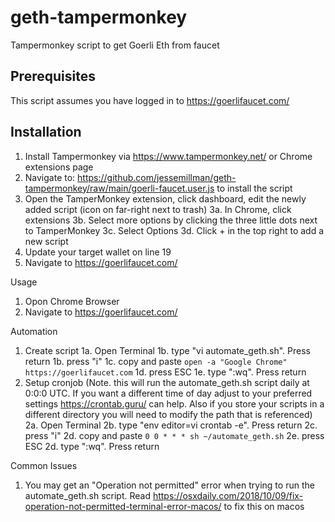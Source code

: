 # geth-tampermonkey
Tampermonkey script to get Goerli Eth from faucet

## Prerequisites
This script assumes you have logged in to https://goerlifaucet.com/ 

## Installation

1. Install Tampermonkey via https://www.tampermonkey.net/ or Chrome extensions page
2. Navigate to: https://github.com/jessemillman/geth-tampermonkey/raw/main/goerli-faucet.user.js to install the script
3. Open the TamperMonkey extension, click dashboard, edit the newly added script (icon on far-right next to trash)
  3a. In Chrome, click extensions
  3b. Select more options by clicking the three little dots next to TamperMonkey
  3c. Select Options
  3d. Click + in the top right to add a new script
4. Update your target wallet on line 19
5. Navigate to https://goerlifaucet.com/ 

Usage
1. Opon Chrome Browser
2. Navigate to https://goerlifaucet.com/ 

Automation
1. Create script
  1a. Open Terminal
  1b. type "vi automate_geth.sh". Press return
  1b. press "i"
  1c. copy and paste ```open -a "Google Chrome" https://goerlifaucet.com```
  1d. press ESC
  1e. type ":wq". Press return
2. Setup cronjob (Note. this will run the automate_geth.sh script daily at 0:0:0 UTC. If you want a different time of day adjust to your preferred settings https://crontab.guru/ can help. Also if you store your scripts in a different directory you will need to modify the path that is referenced)
  2a. Open Terminal
  2b. type "env editor=vi crontab -e". Press return
  2c. press "i"
  2d. copy and paste ```0 0 * * * sh ~/automate_geth.sh```
  2e. press ESC
  2d. type ":wq". Press return

Common Issues
1. You may get an "Operation not permitted" error when trying to run the automate_geth.sh script. Read https://osxdaily.com/2018/10/09/fix-operation-not-permitted-terminal-error-macos/ to fix this on macos

